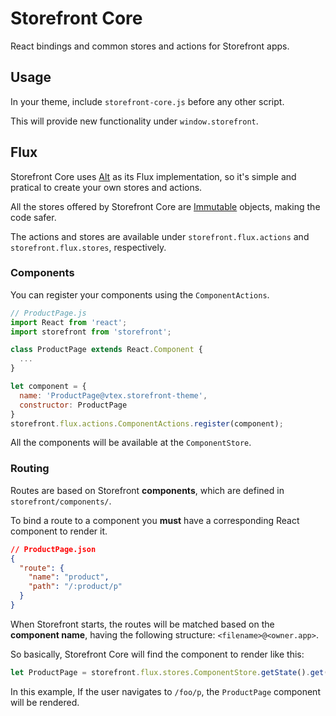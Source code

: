 # Storefront Core

React bindings and common stores and actions for Storefront apps.

## Usage

In your theme, include `storefront-core.js` before any other script.

This will provide new functionality under `window.storefront`.

## Flux

Storefront Core uses [Alt](http://alt.js.org/) as its Flux implementation, so it's simple and pratical to create your own stores and actions.

All the stores offered by Storefront Core are [Immutable](http://facebook.github.io/immutable-js/) objects, making the code safer.

The actions and stores are available under `storefront.flux.actions` and `storefront.flux.stores`, respectively.


### Components

You can register your components using the `ComponentActions`.

```js
// ProductPage.js
import React from 'react';
import storefront from 'storefront';

class ProductPage extends React.Component {
  ...
}

let component = {
  name: 'ProductPage@vtex.storefront-theme',
  constructor: ProductPage
}
storefront.flux.actions.ComponentActions.register(component);
```

All the components will be available at the `ComponentStore`.

### Routing

Routes are based on Storefront **components**, which are defined in `storefront/components/`.

To bind a route to a component you **must** have a corresponding React component to render it.

```json
// ProductPage.json
{
  "route": {
    "name": "product",
    "path": "/:product/p"
  }
}
```

When Storefront starts, the routes will be matched based on the **component name**, having the following structure: `<filename>@<owner.app>`.

So basically, Storefront Core will find the component to render like this:
```js
let ProductPage = storefront.flux.stores.ComponentStore.getState().get('ProductPage@vtex.storefront-theme');
```

In this example, If the user navigates to `/foo/p`, the `ProductPage` component will be rendered.
